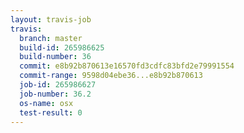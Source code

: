 ```yaml
---
layout: travis-job
travis:
  branch: master
  build-id: 265986625
  build-number: 36
  commit: e8b92b870613e16570fd3cdfc83bfd2e79991554
  commit-range: 9598d04ebe36...e8b92b870613
  job-id: 265986627
  job-number: 36.2
  os-name: osx
  test-result: 0
---
```

